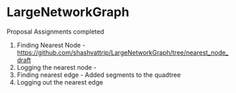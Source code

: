 # LargeNetworkGraph
Proposal Assignments completed
1. Finding Nearest Node - https://github.com/shashvattrip/LargeNetworkGraph/tree/nearest_node_draft
2. Logging the nearest node - 
3. Finding nearest edge - Added segments to the quadtree
4. Logging out the nearest edge
